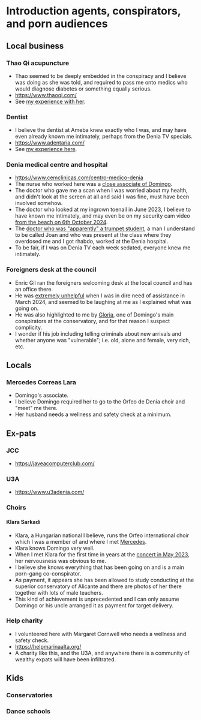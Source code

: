 # Introduction agents, conspirators, and porn audiences

<div id="google_translate_element"></div>
<script type="text/javascript" src="//translate.google.com/translate_a/element.js?cb=googleTranslateElementInit"></script>
<script type="text/javascript">
function googleTranslateElementInit() {
  new google.translate.TranslateElement({pageLanguage: 'en'}, 'google_translate_element');
}
</script>

## Local business

### Thao Qi acupuncture

- Thao seemed to be deeply embedded in the conspiracy and I believe was doing as she was told, and required to pass me onto medics who would diagnose diabetes or something equally serious.
- https://www.thaoqi.com/
- See [my experience with her](../timeline/2023/may.md#acupuncture-with-thao-qi).

### Dentist

- I believe the dentist at Ameba knew exactly who I was, and may have even already known me intimately, perhaps from the Denia TV specials.
- https://www.adentaria.com/
- See [my experience here](../timeline/2022/november.md#dentist).

### Denia medical centre and hospital

- https://www.cemclinicas.com/centro-medico-denia
- The nurse who worked here was a [close associate of Domingo](../timeline/early-years/2015.md#domingo-pretends-he-has-another-girlfriend).
- The doctor who gave me a scan when I was worried about my health, and didn't look at the screen at all and said I was fine, must have been involved somehow.
- The doctor who looked at my ingrown toenail in June 2023, I believe to have known me intimately, and may even be on my security cam video [from the beach on 6th October 2024](../timeline/2024/october.md#sunday-6th-october).
- The [doctor who was "apparently" a trumpet student](../timeline/2023/january.md#serious-poisoning-at-chamber-music-class), a man I understand to be called Joan and who was present at the class where they overdosed me and I got rhabdo, worked at the Denia hospital.
- To be fair, if I was on Denia TV each week sedated, everyone knew me intimately.

### Foreigners desk at the council

- Enric Gil ran the foreigners welcoming desk at the local council and has an office there.
- He was [extremely unhelpful](../timeline/2024/march/1-12.md#enric-gil) when I was in dire need of assistance in March 2024, and seemed to be laughing at me as I explained what was going on.
- He was also highlighted to me by [Gloria](../timeline/2022/june.md#gloria-and-the-effects-of-poisoning), one of Domingo's main conspirators at the conservatory, and for that reason I suspect complicity.
- I wonder if his job including telling criminals about new arrivals and whether anyone was "vulnerable"; i.e. old, alone and female, very rich, etc.

## Locals

### Mercedes Correas Lara

- Domingo's associate.
- I believe Domingo required her to go to the Orfeo de Denia choir and "meet" me there.
- Her husband needs a wellness and safety check at a minimum.

## Ex-pats

### JCC

- https://javeacomputerclub.com/

### U3A

- https://www.u3adenia.com/

### Choirs

#### Klara Sarkadi

- Klara, a Hungarian national I believe, runs the Orfeo international choir which I was a member of and where I met [Mercedes](#mercedes-correas-lara).
- Klara knows Domingo very well.
- When I met Klara for the first time in years at the [concert in May 2023](../timeline/2023/may.md#concert-de-orfeo-de-denia), her nervousness was obvious to me.
- I believe she knows everything that has been going on and is a main porn-gang co-conspirator.
- As payment, it appears she has been allowed to study conducting at the superior conservatory of Alicante and there are photos of her there together with lots of male teachers.
- This kind of achievement is unprecedented and I can only assume Domingo or his uncle arranged it as payment for target delivery.

### Help charity

- I volunteered here with Margaret Cornwell who needs a wellness and safety check.
- https://helpmarinaalta.org/
- A charity like this, and the U3A, and anywhere there is a community of wealthy expats will have been infiltrated.

## Kids

### Conservatories

### Dance schools
